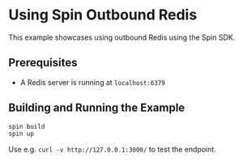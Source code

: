# Using Spin Outbound Redis

This example showcases using outbound Redis using the Spin SDK.

## Prerequisites

- A Redis server is running at `localhost:6379`

## Building and Running the Example

```bash
spin build
spin up
```

Use e.g. `curl -v http://127.0.0.1:3000/` to test the endpoint.